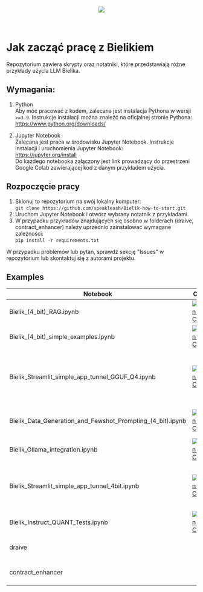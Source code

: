 <h1 align="center">
<img src="https://huggingface.co/speakleash/Bielik-7B-Instruct-v0.1/raw/main/speakleash_cyfronet.png">
</h1><br>

# Jak zacząć pracę z Bielikiem

Repozytorium zawiera skrypty oraz notatniki, które przedstawiają różne przykłady użycia LLM Bielika.

## Wymagania:

1. Python<br>
   Aby móc pracować z kodem, zalecana jest instalacja Pythona w wersji `>=3.9`.
   Instrukcje instalacji można znaleźć na oficjalnej stronie Pythona:<br> https://www.python.org/downloads/

2. Jupyter Notebook<br>
   Zalecana jest praca w środowisku Jupyter Notebook.
   Instrukcje instalacji i uruchomienia Jupyter Notebook: <br>
   https://jupyter.org/install
   <br>Do każdego notebooka załączony jest link prowadzący do przestrzeni Google Colab zawierającej kod z danym przykładem użycia.

## Rozpoczęcie pracy

1. Sklonuj to repozytorium na swój lokalny komputer:<br>
   `git clone https://github.com/speakleash/Bielik-how-to-start.git`
2. Uruchom Jupyter Notebook i otwórz wybrany notatnik z przykładami.
3. W przypadku przykładów znajdujących się osobno w folderach (draive, contract_enhancer) należy uprzednio zainstalować wymagane zależności:<br>
   `pip install -r requirements.txt`

W przypadku problemów lub pytań, sprawdź sekcję "Issues" w repozytorium lub skontaktuj się z autorami projektu.

## Examples

| Notebook                                                   | Collab | Description                                                   |
|------------------------------------------------------------|--------|---------------------------------------------------------------|
| Bielik_(4_bit)_RAG.ipynb                                   |<a target="_blank" href="https://colab.research.google.com/drive/15WcMsdoMA5XHaBNjIdpG26mr_ax307AF?authuser=1"><img src="https://colab.research.google.com/assets/colab-badge.svg" alt="Open In Colab"/></a>| RAG with HuggingFace transformers                             |
| Bielik_(4_bit)_simple_examples.ipynb                       |<a target="_blank" href="https://colab.research.google.com/drive/1eBVXla_41L7koAufmjp8K65MPGBajZio?authuser=1"><img src="https://colab.research.google.com/assets/colab-badge.svg" alt="Open In Colab"/></a>| Work with text, docs, inference                               |
| Bielik_Streamlit_simple_app_tunnel_GGUF_Q4.ipynb           |<a target="_blank" href="https://colab.research.google.com/drive/1qUzPhx2uckvciuq9_pMJgoypmnkrk1nT?authuser=1"><img src="https://colab.research.google.com/assets/colab-badge.svg" alt="Open In Colab"/></a>| Inference with streaming using Streamlit with Bielik (GGUF Q4) | 
| Bielik_Data_Generation_and_Fewshot_Prompting_(4_bit).ipynb |<a target="_blank" href="https://colab.research.google.com/drive/1DXTdzFRbLb1VrlvCzeFTI2nd5oFBi0QF?authuser=1"><img src="https://colab.research.google.com/assets/colab-badge.svg" alt="Open In Colab"/></a>| Data Generation, Few-shot prompting                           |
| Bielik_Ollama_integration.ipynb                            |<a target="_blank" href="https://colab.research.google.com/drive/1XguCvlZ6oestH_AerzEkMc5WjLqSsICt?authuser=1"><img src="https://colab.research.google.com/assets/colab-badge.svg" alt="Open In Colab"/></a>| Ollama CLI/API tutorial                                       |
| Bielik_Streamlit_simple_app_tunnel_4bit.ipynb              |<a target="_blank" href="https://colab.research.google.com/drive/1Pkb_4svxy6AxRePCVqW5q1hieuhgf605?authuser=1"><img src="https://colab.research.google.com/assets/colab-badge.svg" alt="Open In Col1ab"/></a>| Inference with streaming using Streamlit with Bielik 4bit     |
| Bielik_Instruct_QUANT_Tests.ipynb                          |<a target="_blank" href="https://colab.research.google.com/drive/1bsU6C4X0RMRRzsrMAvzGoaqioaqo_p29?authuser=1"><img src="https://colab.research.google.com/assets/colab-badge.svg" alt="Open In Col1ab"/></a>| e.g. RAG, function calling                                    |
| draive                                                     |        | Inference using draive lib                                    | Inference using draive lib                                                                          |
| contract_enhancer                                          |        | RAG for contract enhancement                                  | RAG for contract enhancement  |

